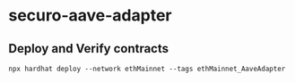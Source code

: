 # securo-aave-adapter

## Deploy and Verify contracts

```text
npx hardhat deploy --network ethMainnet --tags ethMainnet_AaveAdapter
```
